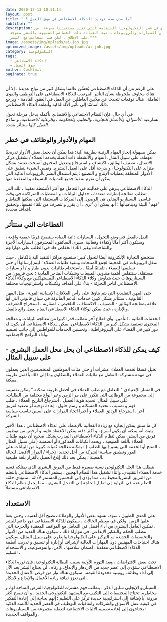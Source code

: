```yaml
---
date: 2020-12-13 10:31:14
layout: post
title: " ما مدى صحة تهديد الذكاء الاصطناعي في سوق العمل ؟"
subtitle: ""
description: نحن نعيش في عصر التكنولوجيا المتقدمة التي تغير مستقبلنا بسرعة. من
  كان يظن أن السيارات والروبوتات ذاتية القيادة ذات الخصائص الشبيهة بالبشر ستوجد
  على الإطلاق ، لكن هنا تتعايش مع البشر.***
image: /assets/img/uploads/ai-job.jpg
optimized_image: /assets/img/uploads/ai-job.jpg
category: التكنولوجيا
tags:
  - الذكاء الاصطناعي
  - سوق العمل
author: Cocktail
paginate: true
---
```

على الرغم من أن الذكاء الاصطناعي يُحسِّن عالمنا بشكل كبير من نواحٍ عديدة ، إلا أن هناك مخاوف ملحوظة بشأن التأثير المرتقب للذكاء الاصطناعي على التوظيف والقوى العاملة.  هناك توقعات تتحدث عن ملايين العاطلين عن العمل في العقود القادمة - ويرجع ذلك أساسًا إلى تأثير الآلةالذكية وأنظمة الذكاء الاصطناعي.

في أي حال، فإن النظام الاجتماعي والاقتصادي بأكمله يدخل مرحلة تحول تسارعية: *الأسواق، والأعمال التجارية،* *والتعليم، والحكومة ، والرعاية الاجتماعية، و نماذج العمل* كلها ستتأثر بشدة.     

## المهام والأدوار والوظائف في خطر

يمكن بسهولة إنجاز المهام الرتيبة بطريقة آلية؛ هذا يمكن أن يجعل بعض الأدوار تدريجيًا مهملة. على سبيل المثال، المهام والأنشطة ذات الصلة بخدمة العملاء / تشغيل مركز الاتصال ، تصنيف الوثائق ، اكتشاف و استرجاع وتعديل المحتوى أصبحت تعتمد بشكل متزايد على التكنولوجيا ، و بدرجة أقل على العمل البشري. ونفس الشيء ينطبق على الأدوار المتعلقة بعمليات الإنتاج و التصنيع : يتم استبدال البشر بالروبوتات الذكية التي يمكن أن تقوم بتنفيذ جميع العمليات البسيطة و المعقدة منها.              

الذكاء الاصطناعي يبرهن على فعاليته في التعامل مع أكثر الأنشطة تعقيدا ، تلك التي تتطلب معالجة إشارات متعددة ، جداول البيانات، و المعطيات المتراكمة في وقت قياسي. السيناريو المثالي هي الوصول إلى المركبات المستقلة التي يمكنها التقاط و "فهم" البيئة ودينامياتها ؛ أنها يمكن أن 'ترى ، أن يقرر و تتصرف من تلقاء نفسها، وتحقيق أهداف محددة.        

## القطاعات التي ستتأثر

النقل بالفعل في وضع التحول ، السيارات ذاتية القيادة ستصبح قريبًا حقيقة واقعة ، وستكون أكثر أمانًا وكفاءة وفعالية. سيرى السائقون المحترفون (سيارات الأجرة والشاحنات وغير ذلك) انخفاض حاد في  الطلب على مهاراتهم.   

ستخضع التجارة الإلكترونية أيضًا لتحول كبير: ستصبح مراكز التنفيذ آلية بالكامل ، حيث تتنقل الروبوتات في المحيط لجمع المنتجات وتنفيذ طلبات العملاء ؛ ليتم إرسالها أو حتى تسليمها للعملاء ، تلقائيًا أيضًا ، باستخدام طائرات بدون طيار و / أو سيارات مستقلة. ستتقلص أهمية مندوبي المبيعات وشبكات المتاجر المادية ؛ نحن قريبون من السيناريوهات حيث يتفاوض وكلاء الذكاء الاصطناعي للمستهلكين مع وكلاء الذكاء الاصطناعي لتاجر التجزئة - بناءً على أهداف وتكتيكات واستراتيجيات مختلفة.    

حتى المهن التقليدية التي يتم بناؤها على رأس العلاقات الإنسانية القوية ، مثل المهن القانونية ، ستتأثر بشكل كبير: خدمات الدعم المألوفة في سياق قانوني التي لها علاقة بمعالجة الوثائق - التصنيف ، الاكتشاف ، التلخيص ، المقارنة ، استخراج المعرفة ، والإدارة ، حيث يمكن لوكلاء الذكاء الاصطناعي القيام بعمل رائع بالفعل.     

الخدمات المالية ، التأمين، وأي قطاع آخر تتطلب قدرا كبيرا من معالجة البيانات و معالجة المحتوى تستفيد بشكل كبير من الذكاء الاصطناعي. يمكن للذكاء الاصطناعي أن يكون له دور كبير في القضاء على البيروقراطية ، وتحسين الخدمات للمواطنين إلى جانب تصميم وأداء البرامج الاجتماعية.     

## كيف يمكن للذكاء الاصطناعي أن يحل محل العمل البشري - على سبيل المثال

تخيل قسمًا لخدمة العملاء: عشرات أو حتى مئات الموظفين المتخصصين الذين يعملون في مهمة مشتركة: التعامل مع طلبات العملاء والشكاوى وما إلى ذلك بأفضل طريقة ممكنة.

في المسار الإعتيادي " التعامل مع طلب العملاء في أفضل طريقة ممكنة " يمكن تقسيمه إلى مجموعة من  الوظائف التي تتكرر على مر الزمن وعبر أنواع مختلفة من الطلبات، على سبيل المثال: تحديد هوية العميل ، استرجاع التاريخ العملاء ، طلب فهم و تصنيف ، تحديد المشكلة و رسم حلول ، إعادة توجيه أو تصعيد لفريق آخر ، استرجاع الوثائق العملاء و أخيرا اتخاذ القرارات على أسس تناسب سياسة الشركة .                

كل ما سبق يمكن إنجازه مع زيادة الفعالية بالإعتماد على الذكاء الاصطناعي ، هذا الأخير يثبت أنه يمكنه أن يكون أسرع ، و أكثر دقة، يمكن الاعتماد عليه، و أرخص من توظيف فريق من البشر. يمكن لنظام الذكاء الاصطناعي المدرب بشكل صحيح أن يفهم طلبات العملاء باللغة الطبيعية ، ويحدد الكيانات المذكورة أو الضمنية (على سبيل المثال ، المنتج أو الخدمة التي يشير إليها الطلب )  ؛ يمكنه معالجة كميات كبيرة من البيانات على الفور وتطبيق سياسة الشركة من أجل تحديد الإجراء / القرار الأفضل للحالة المعينة ؛ يمكن بعد ذلك إبلاغ العميل بالقرار بلغة طبيعية.                 

يتطلب هذا الحل التكنولوجي نسبة صغيرة فقط من الفريق البشري الذي يمتلكه قسم خدمة العملاء التقليدي. وأثناء تشغيل هذا النظام الهجين ، يستمر الذكاء الاصطناعي بالتعلم من الفريق البشريالمحيط به ، مما يؤدي إلى التحسين المستمر لأدائه . ستؤدي حلقة التعلم هذه في النهاية إلى تقليل الحاجة إلى التدخل البشري ، مما يجعل نظام الذكاء الاصطناعي مستقلاً.    

## الاستعداد

على المدى الطويل ، سوف نشهد بعض الأدوار والوظائف تصبح أقل أهمية ، وحتى يعفا عليها الزمن. ولكن في معظم الحالات ، سيكون للذكاء الاصطناعي دور داعم للبشر ، تمكين العامل البشري من أداء أفضل في التعامل مع المواقف المعقدة والحرجة التي تتطلب الحكم والتفكير الإبداعي. في موازاة ذلك ، سيكون هناك العديد من الأدوار والتخصصات الجديدة مع التركيز على التكنولوجيا والعلوم. على سبيل المثال، سيكون هناك احتياجات المهنيين ذوي المهارات العالية لإشراف أو إدارة أو تنسيق و تدريب أنظمة الذكاء الاصطناعي معقدة . لضمان سلامتها ، الأمن، والموضوعية، و الاستخدام السليم .               

تحت بعض الافتراضات ، وبعد الثورة الأولية بسبب البطالة التكنولوجية، فإن ثورة الذكاء الاصطناعي ستؤدي إلى عصر جديد من الازدهار والإبداع، و رفاه . لن يحتاج البشر بعد الآن إلى أداء وظائف روتينية محدودة القيمة.  سيكون هناك تيار من فرص الأعمال الجديدة التي تعزز ثقافة ريادة الأعمال والإبداع والابتكار.

 السيناريو الإيجابي سابق الذكر ،  يتطلب فهم مشترك للتكنولوجيا، الفرص المتاحة لها، و مخاطره. تحتاج المجتمعات إلى التكيف مع المشهد التكنولوجي الجديد ، و أن تصبح أكثر مرونة. بالإضافة إلى استراتيجية جديدة تركز على التعليم ؛ إنهم بحاجة إلى إعادة التفكير في كيفية عمل الأسواق والشركات واتفاقيات التوظيف في العصر الجديد للأتمتة الذكية ؛ يحتاجون إلى إعادة تصميم الآليات الاجتماعية لتغطية مجموعة من السيناريوهات والمواقف الجديدة.